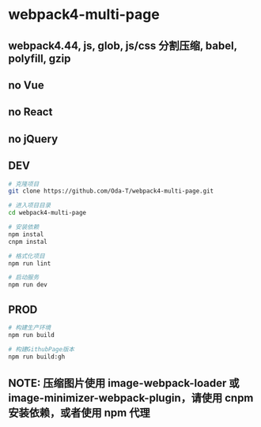 # webpack4-multi-page

## webpack4.44, js, glob, js/css 分割压缩, babel, polyfill, gzip

## no Vue

## no React

## no jQuery

## DEV

```bash
# 克隆项目
git clone https://github.com/Oda-T/webpack4-multi-page.git

# 进入项目目录
cd webpack4-multi-page

# 安装依赖
npm instal
cnpm instal

# 格式化项目
npm run lint

# 启动服务
npm run dev
```

## PROD

```bash
# 构建生产环境
npm run build

# 构建GithubPage版本
npm run build:gh

```

## NOTE: 压缩图片使用 image-webpack-loader 或 image-minimizer-webpack-plugin，请使用 cnpm 安装依赖，或者使用 npm 代理
